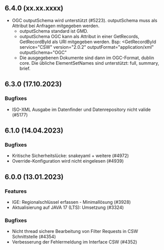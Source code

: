 ## 6.4.0 (xx.xx.xxxx)
* OGC outputSchema wird unterstützt (#5223). outputSchema muss als Attribut bei Anfragen mitgegeben werden.
  * outputSchema standard ist GMD.
  * outputSchema OGC kann als Attribut in einer GetRecords, GetRecordById als URI mitgegeben werden.
  Bsp: <GetRecordById service="CSW" version="2.0.2" outputFormat="application/xml" outputSchema="OGC"
  * Die ausgegebenen Dokumente sind dann im OGC-Format, dublin core. Die übliche ElementSetNames sind unterstützt: full, summary, brief.


## 6.3.0 (17.10.2023)


### Bugfixes

* ISO-XML Ausgabe im Datenfinder und Datenrepository nicht valide  (#5177)
    
## 6.1.0 (14.04.2023)





### Bugfixes

* Kritische Sicherheitslücke: snakeyaml + weitere  (#4972)
* Override-Konfiguration wird nicht eingelesen  (#4939)
    
## 6.0.0 (13.01.2023)

### Features

* IGE: Regionalschlüssel erfassen - Minimallösung (#3928)
* Aktualisierung auf JAVA 17 (LTS): Umsetzung (#3324)

### Bugfixes

* Nicht thread sichere Bearbeitung von Filter Requests in CSW Schnittstelle  (#4354)
* Verbesserung der Fehlermeldung im Interface CSW  (#4352)
    